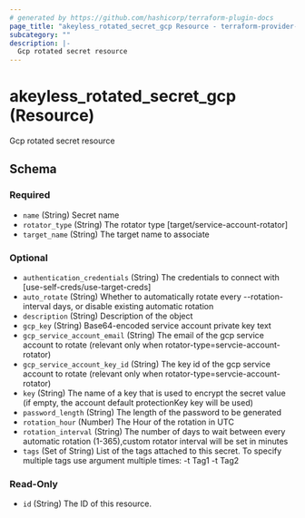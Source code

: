 ```yaml
---
# generated by https://github.com/hashicorp/terraform-plugin-docs
page_title: "akeyless_rotated_secret_gcp Resource - terraform-provider-akeyless"
subcategory: ""
description: |-
  Gcp rotated secret resource
---
```


# akeyless_rotated_secret_gcp (Resource)

Gcp rotated secret resource



<!-- schema generated by tfplugindocs -->
## Schema

### Required

- `name` (String) Secret name
- `rotator_type` (String) The rotator type [target/service-account-rotator]
- `target_name` (String) The target name to associate

### Optional

- `authentication_credentials` (String) The credentials to connect with [use-self-creds/use-target-creds]
- `auto_rotate` (String) Whether to automatically rotate every --rotation-interval days, or disable existing automatic rotation
- `description` (String) Description of the object
- `gcp_key` (String) Base64-encoded service account private key text
- `gcp_service_account_email` (String) The email of the gcp service account to rotate (relevant only when rotator-type=servcie-account-rotator)
- `gcp_service_account_key_id` (String) The key id of the gcp service account to rotate (relevant only when rotator-type=servcie-account-rotator)
- `key` (String) The name of a key that is used to encrypt the secret value (if empty, the account default protectionKey key will be used)
- `password_length` (String) The length of the password to be generated
- `rotation_hour` (Number) The Hour of the rotation in UTC
- `rotation_interval` (String) The number of days to wait between every automatic rotation (1-365),custom rotator interval will be set in minutes
- `tags` (Set of String) List of the tags attached to this secret. To specify multiple tags use argument multiple times: -t Tag1 -t Tag2

### Read-Only

- `id` (String) The ID of this resource.


